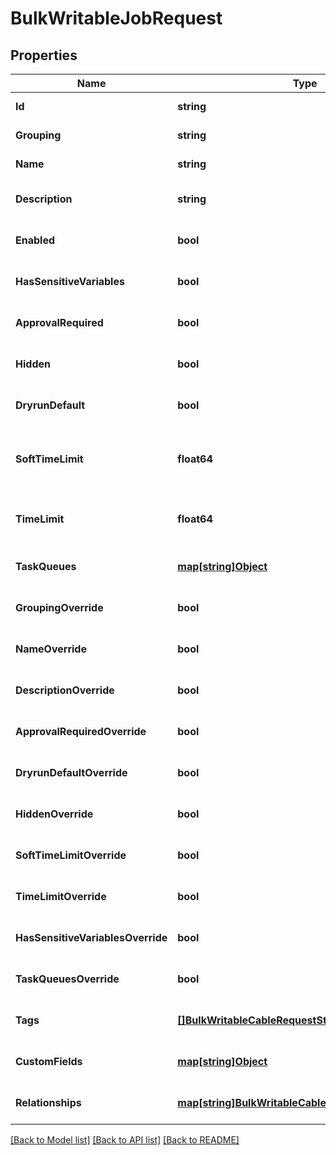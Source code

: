 # BulkWritableJobRequest

## Properties
Name | Type | Description | Notes
------------ | ------------- | ------------- | -------------
**Id** | **string** |  | [default to null]
**Grouping** | **string** | Human-readable grouping that this job belongs to | [default to null]
**Name** | **string** | Human-readable name of this job | [default to null]
**Description** | **string** | Markdown formatting and a limited subset of HTML are supported | [optional] [default to null]
**Enabled** | **bool** | Whether this job can be executed by users | [optional] [default to null]
**HasSensitiveVariables** | **bool** | Whether this job contains sensitive variables | [optional] [default to null]
**ApprovalRequired** | **bool** | Whether the job requires approval from another user before running | [optional] [default to null]
**Hidden** | **bool** | Whether the job defaults to not being shown in the UI | [optional] [default to null]
**DryrunDefault** | **bool** | Whether the job defaults to running with dryrun argument set to true | [optional] [default to null]
**SoftTimeLimit** | **float64** | Maximum runtime in seconds before the job will receive a &lt;code&gt;SoftTimeLimitExceeded&lt;/code&gt; exception.&lt;br&gt;Set to 0 to use Nautobot system default | [optional] [default to null]
**TimeLimit** | **float64** | Maximum runtime in seconds before the job will be forcibly terminated.&lt;br&gt;Set to 0 to use Nautobot system default | [optional] [default to null]
**TaskQueues** | [**map[string]Object**](.md) | Comma separated list of task queues that this job can run on. A blank list will use the default queue | [optional] [default to null]
**GroupingOverride** | **bool** | If set, the configured grouping will remain even if the underlying Job source code changes | [optional] [default to null]
**NameOverride** | **bool** | If set, the configured name will remain even if the underlying Job source code changes | [optional] [default to null]
**DescriptionOverride** | **bool** | If set, the configured description will remain even if the underlying Job source code changes | [optional] [default to null]
**ApprovalRequiredOverride** | **bool** | If set, the configured value will remain even if the underlying Job source code changes | [optional] [default to null]
**DryrunDefaultOverride** | **bool** | If set, the configured value will remain even if the underlying Job source code changes | [optional] [default to null]
**HiddenOverride** | **bool** | If set, the configured value will remain even if the underlying Job source code changes | [optional] [default to null]
**SoftTimeLimitOverride** | **bool** | If set, the configured value will remain even if the underlying Job source code changes | [optional] [default to null]
**TimeLimitOverride** | **bool** | If set, the configured value will remain even if the underlying Job source code changes | [optional] [default to null]
**HasSensitiveVariablesOverride** | **bool** | If set, the configured value will remain even if the underlying Job source code changes | [optional] [default to null]
**TaskQueuesOverride** | **bool** | If set, the configured value will remain even if the underlying Job source code changes | [optional] [default to null]
**Tags** | [**[]BulkWritableCableRequestStatus**](BulkWritableCableRequest_status.md) |  | [optional] [default to null]
**CustomFields** | [**map[string]Object**](.md) |  | [optional] [default to null]
**Relationships** | [**map[string]BulkWritableCableRequestRelationships**](BulkWritableCableRequest_relationships.md) |  | [optional] [default to null]

[[Back to Model list]](../README.md#documentation-for-models) [[Back to API list]](../README.md#documentation-for-api-endpoints) [[Back to README]](../README.md)


